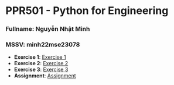 # PPR501 - Python for Engineering
### Fullname: Nguyễn Nhật Minh
### MSSV: minh22mse23078
- **Exercise 1**: [Exercise 1](https://colab.research.google.com/drive/1SSZym4-nIXJJHP47Sl01RDQhUYaLWGaZ?usp=sharing)
- **Exercise 2**: [Exercise 2](https://colab.research.google.com/drive/1xBgVgbdVlPT3f13I8OAQYnTapAKCon90?usp=sharing)
- **Exercise 3**: [Exercise 3](https://colab.research.google.com/drive/1wl8H31MfnEeXxs3YD__adsuCT42pQCgJ?usp=sharing)
- **Assignment**: [Assignment](https://colab.research.google.com/drive/1caR9Z7E-kpWJF4aTkn7GF33JilBVpU6n?usp=sharing)
